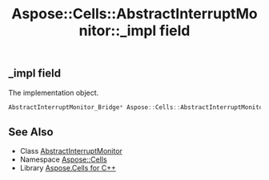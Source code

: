 ﻿---
title: Aspose::Cells::AbstractInterruptMonitor::_impl field
linktitle: _impl
second_title: Aspose.Cells for C++ API Reference
description: 'Aspose::Cells::AbstractInterruptMonitor::_impl field. The implementation object in C++.'
type: docs
weight: 300
url: /cpp/aspose.cells/abstractinterruptmonitor/_impl/
---
## _impl field


The implementation object.

```cpp
AbstractInterruptMonitor_Bridge* Aspose::Cells::AbstractInterruptMonitor::_impl
```

## See Also

* Class [AbstractInterruptMonitor](../)
* Namespace [Aspose::Cells](../../)
* Library [Aspose.Cells for C++](../../../)
